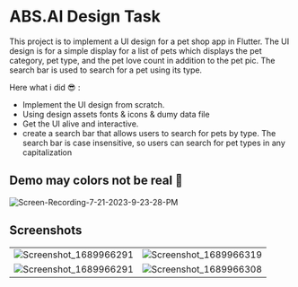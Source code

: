 # ABS.AI Design Task
This project is to implement a UI design for a pet shop app in Flutter. The UI design is for a simple display for a list of pets which displays the pet category, pet type, and the pet love count in addition to the pet pic. The search bar is used to search for a pet using its type.

Here what i did 😎 :

- Implement the UI design from scratch.
- Using design assets fonts & icons & dumy data file
- Get the UI alive and interactive.
- create a search bar that allows users to search for pets by type. The search bar is case insensitive, so users can search for pet types in any capitalization

## Demo may colors not be real 🥲 

![Screen-Recording-_7-21-2023-9-23-28-PM_](https://github.com/ibrahim-elsokary/ABS.AI_design_task/assets/107218787/afc68083-f05b-41f5-8d49-7c976430826b)




## Screenshots

|   | |
| ------------- | ------------- |
|![Screenshot_1689966291](https://github.com/ibrahim-elsokary/ABS.AI_design_task/assets/107218787/0ab3de10-9624-4854-8cc4-aa471d529db8) | ![Screenshot_1689966319](https://github.com/ibrahim-elsokary/ABS.AI_design_task/assets/107218787/1f59db5c-516a-43e9-a7e4-58523d996b50)|
|![Screenshot_1689966291](https://github.com/ibrahim-elsokary/ABS.AI_design_task/assets/107218787/0ab3de10-9624-4854-8cc4-aa471d529db8)|![Screenshot_1689966308](https://github.com/ibrahim-elsokary/ABS.AI_design_task/assets/107218787/de1a01fe-6630-4582-b0ff-41733d7e526f)|


 


